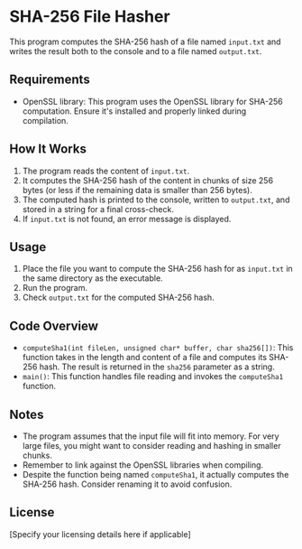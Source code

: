 # SHA-256 File Hasher

This program computes the SHA-256 hash of a file named `input.txt` and writes the result both to the console and to a file named `output.txt`.

## Requirements

- OpenSSL library: This program uses the OpenSSL library for SHA-256 computation. Ensure it's installed and properly linked during compilation.

## How It Works

1. The program reads the content of `input.txt`.
2. It computes the SHA-256 hash of the content in chunks of size 256 bytes (or less if the remaining data is smaller than 256 bytes).
3. The computed hash is printed to the console, written to `output.txt`, and stored in a string for a final cross-check.
4. If `input.txt` is not found, an error message is displayed.

## Usage

1. Place the file you want to compute the SHA-256 hash for as `input.txt` in the same directory as the executable.
2. Run the program.
3. Check `output.txt` for the computed SHA-256 hash.

## Code Overview

- `computeSha1(int fileLen, unsigned char* buffer, char sha256[])`: This function takes in the length and content of a file and computes its SHA-256 hash. The result is returned in the `sha256` parameter as a string.
- `main()`: This function handles file reading and invokes the `computeSha1` function.

## Notes

- The program assumes that the input file will fit into memory. For very large files, you might want to consider reading and hashing in smaller chunks.
- Remember to link against the OpenSSL libraries when compiling.
- Despite the function being named `computeSha1`, it actually computes the SHA-256 hash. Consider renaming it to avoid confusion.

## License

[Specify your licensing details here if applicable]

